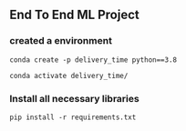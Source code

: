 ## End To End ML Project

### created a environment
```
conda create -p delivery_time python==3.8

conda activate delivery_time/
```
### Install all necessary libraries
```
pip install -r requirements.txt
```

